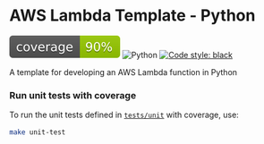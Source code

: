 # AWS Lambda Template - Python
![](coverage.svg)
![Python](https://img.shields.io/badge/python-3.8%20|%203.9-blue.svg?logo=python)
[![Code style: black](https://img.shields.io/badge/code%20style-black-black.svg)](https://github.com/psf/black)

A template for developing an AWS Lambda function in Python
### Run unit tests with coverage

To run the unit tests defined in [`tests/unit`](tests/unit) with coverage, use:

```bash
make unit-test
```